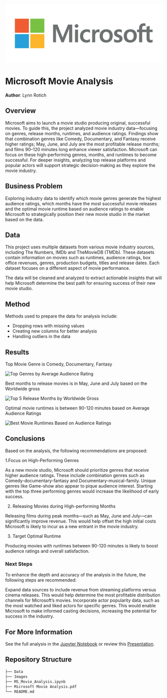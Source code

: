 ![microsoft_image](Images/Microsoft_Logo.jpg)

# Microsoft Movie Analysis

**Author**: Lynn Rotich

## Overview

Microsoft aims to launch a movie studio producing original, successful movies. To guide this, the project analyzed movie industry data—focusing on genres, release months, runtimes, and audience ratings. Findings show that combination genres like Comedy, Documentary, and Fantasy receive higher ratings; May, June, and July are the most profitable release months; and films 90–120 minutes long enhance viewer satisfaction. Microsoft can focus on these high-performing genres, months, and runtimes to become successful. For deeper insights, analyzing top release platforms and popular actors will support strategic decision-making as they explore the movie industry.

## Business Problem

Exploring industry data to identify which movie genres generate the highest audience ratings, which months have the most successful movie releases and the optimal movie runtime based on audience ratings to enable Microsoft to strategically position their new movie studio in the market based on the data.

## Data

This project uses multiple datasets from various movie industry sources, including The Numbers, IMDb and TheMovieDB (TMDb). These datasets contain information on movies such as runtimes, audience ratings, box office revenues, genres, production budgets, titles and release dates. Each dataset focuses on a different aspect of movie performance.

The data will be cleaned and analyzed to extract actionable insights that will help Microsoft determine the best path for ensuring success of their new movie studio.

## Method

Methods used to prepare the data for analysis include:
* Dropping rows with missing values
* Creating new columns for better analysis
* Handling outliers in the data

## Results

Top Movie Genre is Comedy, Documentary, Fantasy

<img width="984" height="584" alt="Top Genres by Average Audience Rating" src="https://github.com/user-attachments/assets/2bb8153a-b826-40d7-b685-bc9e5c629474" />



Best months to release movies is in May, June and July based on the Worldwide gross

<img width="784" height="484" alt="Top 5 Release Months by Worldwide Gross" src="https://github.com/user-attachments/assets/0c7fcae6-426a-47e4-b57a-e716f6c78274" />



Optimal movie runtimes is between 90-120 minutes based on Average Audience Ratings

<img width="984" height="584" alt="Best Movie Runtimes Based on Audience Ratings" src="https://github.com/user-attachments/assets/11aa0076-5619-44b7-a195-fb15a86d080a" />


## Conclusions

Based on the analysis, the following recommendations are proposed:

1.Focus on High-Performing Genres

As a new movie studio, Microsoft should prioritize genres that receive higher audience ratings. These include combination genres such as Comedy-documentary-fantasy and Documentary-musical-family. Unique genres like Game-show also appear to pique audience interest. Starting with the top three performing genres would increase the likelihood of early success.

2. Releasing Movies during High-performing Months

Releasing films during peak months—such as May, June and July—can significantly improve revenue. This would help offset the high initial costs Microsoft is likely to incur as a new entrant in the movie industry.

3. Target Optimal Runtime

Producing movies with runtimes between 90-120 minutes is likely to boost audience ratings and overall satisfaction.

### Next Steps

To enhance the depth and accuracy of the analysis in the future, the following steps are recommended:

Expand data sources to include revenue from streaming platforms versus cinema releases. This would help determine the most profitable distribution channels for Microsoft’s movies.
Incorporate actor popularity data, such as the most watched and liked actors for specific genres. This would enable Microsoft to make informed casting decisions, increasing the potential for success in the industry.


## For More Information

See the full analysis in the [Jupyter Notebook](./MS_Movies_Analysis.ipynb) or review this [Presentation](./Microsoft_Movie_Analysis.pdf).


## Repository Structure

```
├── Data
├── Images
├── MS_Movie_Analysis.ipynb
├── Microsoft Movie Analysis.pdf
└── README.md
```





